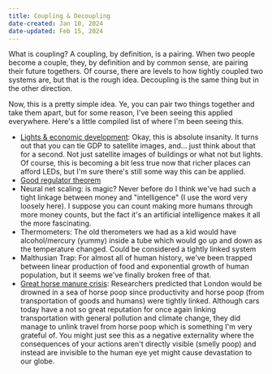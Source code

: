 ```yaml
---
title: Coupling & Decoupling
date-created: Jan 10, 2024
date-updated: Feb 15, 2024
---
```


What is coupling? A coupling, by definition, is a pairing. When two people become a couple, they, by definition and by common sense, are pairing their future togethers. Of course, there are levels to how tightly coupled two systems are, but that is the rough idea. Decoupling is the same thing but in the other direction.

Now, this is a pretty simple idea. Ye, you can pair two things together and take them apart, but for some reason, I've been seeing this applied everywhere. Here's a little compiled list of where I'm been seeing this.

- [Lights & economic development](https://blogs.worldbank.org/developmenttalk/measuring-quarterly-economic-growth-outer-space#:~:text=Satellite%20images%20of%20nighttime%20lights,small%20spatial%20units%20over%20time.): Okay, this is absolute insanity. It turns out that you can tie GDP to satellite images, and... just think about that for a second. Not just satellite images of buildings or what not but lights. Of course, this is becoming a bit less true now that richer places can afford LEDs, but I'm sure there's still some way this can be applied.
- [Good regulator theorem](https://en.wikipedia.org/wiki/Good_regulator)
- Neural net scaling: is magic? Never before do I think we've had such a tight linkage between money and "intelligence" (I use the word very loosely here). I suppose you can count making more humans through more money counts, but the fact it's an artificial intelligence makes it all the more fascinating.
- Thermometers: The old therometers we had as a kid would have alcohol/mercury (yummy) inside a tube which would go up and down as the temperature changed. Could be considered a tightly linked system
- Malthusian Trap: For almost all of human history, we've been trapped between linear production of food and exponential growth of human population, but it seems we've finally broken free of that.
- [Great horse manure crisis](https://en.wikipedia.org/wiki/Great_horse_manure_crisis_of_1894): Researchers predicted that London would be drowned in a sea of horse poop since productivity and horse poop (from transportation of goods and humans) were tightly linked. Although cars today have a not so great reputation for once again linking transportation with general pollution and climate change, they did manage to unlink travel from horse poop which is something I'm very grateful of. You might just see this as a negative externality where the consequences of your actions aren't directly visible (smelly poop) and instead are invisible to the human eye yet might cause devastation to our globe.
